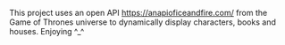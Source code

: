 This project uses an open API https://anapioficeandfire.com/ from the Game of Thrones universe to dynamically display characters, books and houses.
Enjoying ^_^
